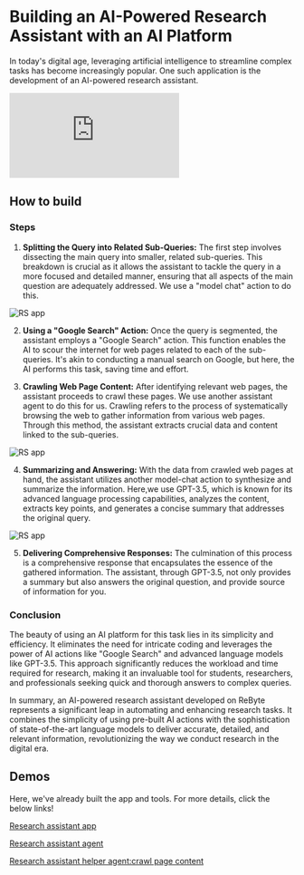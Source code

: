 # Building an AI-Powered Research Assistant with an AI Platform

In today's digital age, leveraging artificial intelligence to streamline complex tasks has become increasingly popular. One such application is the development of an AI-powered research assistant. 

![RS app](https://png.cm/app/del.php?hash=NjJNdDJmVy9wcEVpdXNWcnhvZS95d1ZackxNNWdmY0c0UT09)

## How to build

### Steps

1. **Splitting the Query into Related Sub-Queries:** The first step involves dissecting the main query into smaller, related sub-queries. This breakdown is crucial as it allows the assistant to tackle the query in a more focused and detailed manner, ensuring that all aspects of the main question are adequately addressed. We use a "model chat" action to do this.

![RS app](https://res.cloudinary.com/dfjwtidnh/image/upload/v1709795279/ra-1_aognpa.png)

2. **Using a "Google Search" Action:** Once the query is segmented, the assistant employs a "Google Search" action. This function enables the AI to scour the internet for web pages related to each of the sub-queries. It's akin to conducting a manual search on Google, but here, the AI performs this task, saving time and effort.

3. **Crawling Web Page Content:** After identifying relevant web pages, the assistant proceeds to crawl these pages. We use another assistant agent to do this for us. Crawling refers to the process of systematically browsing the web to gather information from various web pages. Through this method, the assistant extracts crucial data and content linked to the sub-queries.

![RS app](https://res.cloudinary.com/dfjwtidnh/image/upload/v1709795279/ra-3_mblb45.png)

4. **Summarizing and Answering:** With the data from crawled web pages at hand, the assistant utilizes another model-chat action to synthesize and summarize the information. Here,we use GPT-3.5, which is known for its advanced language processing capabilities, analyzes the content, extracts key points, and generates a concise summary that addresses the original query.

![RS app](https://res.cloudinary.com/dfjwtidnh/image/upload/v1709795300/ra-5_dhab7k.png)

5. **Delivering Comprehensive Responses:** The culmination of this process is a comprehensive response that encapsulates the essence of the gathered information. The assistant, through GPT-3.5, not only provides a summary but also answers the original question, and provide source of information for you.

### Conclusion

The beauty of using an AI platform for this task lies in its simplicity and efficiency. It eliminates the need for intricate coding and leverages the power of AI actions like "Google Search" and advanced language models like GPT-3.5. This approach significantly reduces the workload and time required for research, making it an invaluable tool for students, researchers, and professionals seeking quick and thorough answers to complex queries.

In summary, an AI-powered research assistant developed on ReByte represents a significant leap in automating and enhancing research tasks. It combines the simplicity of using pre-built AI actions with the sophistication of state-of-the-art language models to deliver accurate, detailed, and relevant information, revolutionizing the way we conduct research in the digital era.

## Demos

Here, we've already built the app and tools. For more details, click the below links!

[Research assistant app](https://rebyte.ai/copilot/1167e1b4f904deb2d5a8/session/5c300017f8)

[Research assistant agent](https://rebyte.ai/p/21b2295005587a5375d8/callable/2928590849debbe78f55/editor)

[Research assistant helper agent:crawl page content](https://rebyte.ai/p/21b2295005587a5375d8/callable/deee1561301aadcfb6fb/editor)
